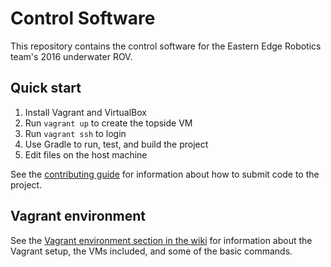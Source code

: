 Control Software
================

This repository contains the control software for the Eastern Edge Robotics team's 2016 underwater ROV.

Quick start
-----------

1. Install Vagrant and VirtualBox
2. Run `vagrant up` to create the topside VM
3. Run `vagrant ssh` to login
4. Use Gradle to run, test, and build the project
5. Edit files on the host machine

See the [contributing guide](CONTRIBUTING.md) for information about how to submit code to the project.

Vagrant environment
-------------------

See the [Vagrant environment section in the wiki](https://github.com/EasternEdgeRobotics/2016/wiki/Vagrant-environment) for information about the Vagrant setup, the VMs included, and some of the basic commands.
